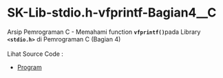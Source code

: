 # SK-Lib-stdio.h-vfprintf-Bagian4__C
Arsip Pemrograman C - Memahami function <code><b>vfprintf()</b></code>pada Library <code><b>&lt;stdio.h></b></code> di Pemrograman C (Bagian 4)<br><br>
Lihat Source Code : <br>
- <a href="https://github.com/RizkyKhapidsyah/SK-Lib-stdio.h-vfprintf-Bagian4__C/blob/master/SK-Lib-stdio.h-vfprintf-Bagian4__C/Source.c">Program</a>
